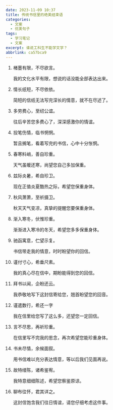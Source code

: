 ```yaml
---
date: 2023-11-09 10:37
title: 传统书信里的绝美结束语
categories:
  - 文案
  - 优美句子
tags:
  - 学习笔记
  - 文案
excerpt: 谁说工科生不能学文学？
abbrlink: ca57bca9
---
```


1. 楮墨有限，不尽欲言。

   我的文化水平有限，想说的话没能全部表达出来。

2. 情长纸短，不尽依依。

   简短的信纸无法写完深长的情意，就不在尽述了。

3. 多劳费心，至纫公谊。

   往后辛苦您多费心了，深深感激你的情谊。

4. 投笔伤情，临书惘惘。

   暂且搁笔，看着写完的书信，心中十分怅惘。

5. 春寒料峭，善自珍重。

   天气虽暖还寒，尚望您自己多加保重。

6. 兹际炎暑，希自珍卫。

   现在正值炎夏酷热之际，希望您保重身体。

7. 秋风萧萧，至祈摄卫。

   秋天天气变凉，真挚的提醒您要保重身体。

8. 渐入寒冬，伏惟珍重。

   渐渐进入寒冷的冬天，希望您多多保重身体。

9. 驰函寓意，伫望示复。

   书信带走我的情意，时时盼望你的回信。

10. 谨付寸心，希垂尺素。

    我的真心尽在信中，期盼能得到您的回信。

11. 拜书以闻，企盼还云。

    我恭敬地写下这封信寄给您，翘首盼望您的回音。

12. 谨遣数行，希还一字

    我在信里给您写了这么多，还望您一定回信。

13. 言不尽思，再祈珍重。

    在信里写不完我的思念，再次希望您能珍重身体。

14. 书未尽情，余候面叙。

    用书信难以充分表达情意，等以后我们见面再说。

15. 故特缕陈，诸希鉴宥。

    我特意细细陈述，希望您察鉴原谅。

16. 聊布往怀，君其详之。

    这封信饱含我们往日情谊，请您仔细考虑这件事。

